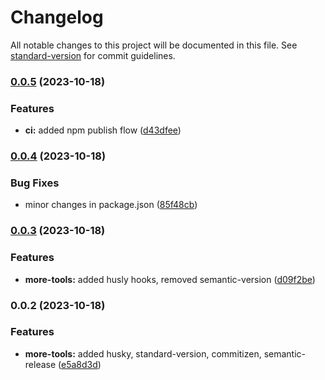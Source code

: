 # Changelog

All notable changes to this project will be documented in this file. See [standard-version](https://github.com/conventional-changelog/standard-version) for commit guidelines.

### [0.0.5](https://github.com/innopreneur/typescript-sdk-boilerplate/compare/v0.0.4...v0.0.5) (2023-10-18)


### Features

* **ci:** added npm publish flow ([d43dfee](https://github.com/innopreneur/typescript-sdk-boilerplate/commit/d43dfee975fc17aba9f27c7a1366219eec1e520a))

### [0.0.4](https://github.com/innopreneur/typescript-sdk-boilerplate/compare/v0.0.3...v0.0.4) (2023-10-18)


### Bug Fixes

* minor changes in package.json ([85f48cb](https://github.com/innopreneur/typescript-sdk-boilerplate/commit/85f48cbe0a515bf973b91444750933adace43123))

### [0.0.3](https://github.com/innopreneur/typescript-sdk-boilerplate/compare/v0.0.2...v0.0.3) (2023-10-18)


### Features

* **more-tools:** added husly hooks, removed semantic-version ([d09f2be](https://github.com/innopreneur/typescript-sdk-boilerplate/commit/d09f2be876f8f7469b9a4504bec0244f21c1e2d4))

### 0.0.2 (2023-10-18)


### Features

* **more-tools:** added husky, standard-version, commitizen, semantic-release ([e5a8d3d](https://github.com/innopreneur/typescript-sdk-boilerplate/commit/e5a8d3dab0d08669a971e77d0151d81d15582cf3))
